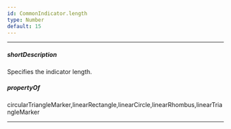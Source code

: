 ```yaml
---
id: CommonIndicator.length
type: Number
default: 15
---
```

---
##### shortDescription
Specifies the indicator length.

##### propertyOf
circularTriangleMarker,linearRectangle,linearCircle,linearRhombus,linearTriangleMarker

---

